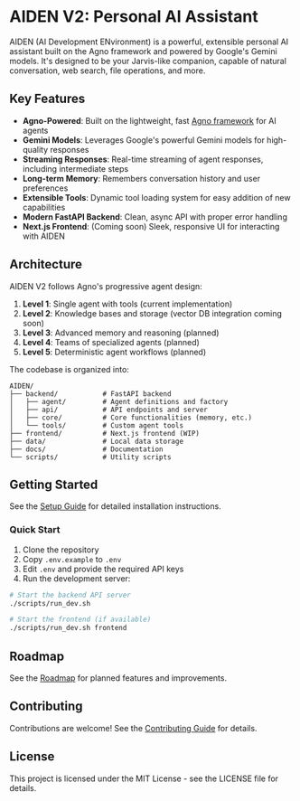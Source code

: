 # AIDEN V2: Personal AI Assistant

AIDEN (AI Development ENvironment) is a powerful, extensible personal AI assistant built on the Agno framework and powered by Google's Gemini models. It's designed to be your Jarvis-like companion, capable of natural conversation, web search, file operations, and more.

## Key Features

- **Agno-Powered**: Built on the lightweight, fast [Agno framework](https://github.com/agno-ai/agno) for AI agents
- **Gemini Models**: Leverages Google's powerful Gemini models for high-quality responses
- **Streaming Responses**: Real-time streaming of agent responses, including intermediate steps
- **Long-term Memory**: Remembers conversation history and user preferences
- **Extensible Tools**: Dynamic tool loading system for easy addition of new capabilities
- **Modern FastAPI Backend**: Clean, async API with proper error handling
- **Next.js Frontend**: (Coming soon) Sleek, responsive UI for interacting with AIDEN

## Architecture

AIDEN V2 follows Agno's progressive agent design:

1. **Level 1**: Single agent with tools (current implementation)
2. **Level 2**: Knowledge bases and storage (vector DB integration coming soon)
3. **Level 3**: Advanced memory and reasoning (planned)
4. **Level 4**: Teams of specialized agents (planned)
5. **Level 5**: Deterministic agent workflows (planned)

The codebase is organized into:

```
AIDEN/
├── backend/           # FastAPI backend
│   ├── agent/         # Agent definitions and factory
│   ├── api/           # API endpoints and server
│   ├── core/          # Core functionalities (memory, etc.)
│   └── tools/         # Custom agent tools
├── frontend/          # Next.js frontend (WIP)
├── data/              # Local data storage
├── docs/              # Documentation
└── scripts/           # Utility scripts
```

## Getting Started

See the [Setup Guide](./setup_guide.md) for detailed installation instructions.

### Quick Start

1. Clone the repository
2. Copy `.env.example` to `.env`
3. Edit `.env` and provide the required API keys
4. Run the development server:

```bash
# Start the backend API server
./scripts/run_dev.sh

# Start the frontend (if available)
./scripts/run_dev.sh frontend
```

## Roadmap

See the [Roadmap](./roadmap.md) for planned features and improvements.

## Contributing

Contributions are welcome! See the [Contributing Guide](./contributing.md) for details.

## License

This project is licensed under the MIT License - see the LICENSE file for details. 